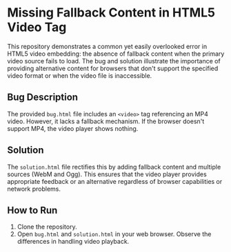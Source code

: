# Missing Fallback Content in HTML5 Video Tag

This repository demonstrates a common yet easily overlooked error in HTML5 video embedding: the absence of fallback content when the primary video source fails to load.  The bug and solution illustrate the importance of providing alternative content for browsers that don't support the specified video format or when the video file is inaccessible.

## Bug Description
The provided `bug.html` file includes an `<video>` tag referencing an MP4 video.  However, it lacks a fallback mechanism. If the browser doesn't support MP4, the video player shows nothing.

## Solution
The `solution.html` file rectifies this by adding fallback content and multiple sources (WebM and Ogg). This ensures that the video player provides appropriate feedback or an alternative regardless of browser capabilities or network problems. 

## How to Run
1. Clone the repository.
2. Open `bug.html` and `solution.html` in your web browser.  Observe the differences in handling video playback.